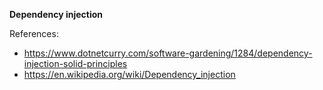 **Dependency injection**

References:
- https://www.dotnetcurry.com/software-gardening/1284/dependency-injection-solid-principles
- https://en.wikipedia.org/wiki/Dependency_injection